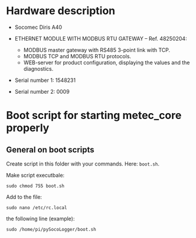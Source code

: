 # Hardware description

- Socomec Diris A40
- ETHERNET MODULE WITH MODBUS RTU GATEWAY – Ref. 48250204:
   - MODBUS master gateway with RS485 3-point link with TCP.
   - MODBUS TCP and MODBUS RTU protocols.
   - WEB-server for product configuration, displaying the values and the diagnostics.

- Serial number 1: 1548231
- Serial number 2: 0009

# Boot script for starting metec_core properly

## General on boot scripts

Create script in this folder with your commands. Here: `boot.sh`.

Make script executbale:
```
sudo chmod 755 boot.sh 
```

Add to the file:

```
sudo nano /etc/rc.local
```

the following line (example):

```
sudo /home/pi/pySocoLogger/boot.sh
```

